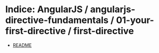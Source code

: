 # Indice: AngularJS / angularjs-directive-fundamentals / 01-your-first-directive / first-directive

- [README](README.md)
